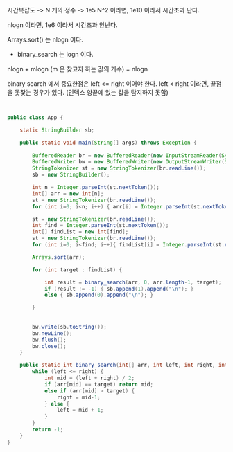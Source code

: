 


시간복잡도 -> N 개의 정수 -> 1e5 
N^2 이라면, 1e10 이라서 시간초과 난다.

nlogn 이라면, 1e6 이라서 시간초과 안난다.

Arrays.sort() 는 nlogn 이다.
+ binary_search 는 logn 이다.

nlogn + mlogn (m 은 찾고자 하는 값의 개수)
= nlogn


binary search 에서 중요한점은
left <= right 이어야 한다. 
left < right 이라면, 끝점을 못찾는 경우가 있다. (인덱스 양끝에 있는 값을 탐지하지 못함)


``` java


public class App {

    static StringBuilder sb;

    public static void main(String[] args) throws Exception {
        
        BufferedReader br = new BufferedReader(new InputStreamReader(System.in));
        BufferedWriter bw = new BufferedWriter(new OutputStreamWriter(System.out));
        StringTokenizer st = new StringTokenizer(br.readLine());
        sb = new StringBuilder();

        int n = Integer.parseInt(st.nextToken());
        int[] arr = new int[n];
        st = new StringTokenizer(br.readLine());
        for (int i=0; i<n; i++) { arr[i] = Integer.parseInt(st.nextToken()); }

        st = new StringTokenizer(br.readLine());
        int find = Integer.parseInt(st.nextToken());
        int[] findList = new int[find];
        st = new StringTokenizer(br.readLine());
        for (int i=0; i<find; i++){ findList[i] = Integer.parseInt(st.nextToken()); }

        Arrays.sort(arr);

        for (int target : findList) {

            int result = binary_search(arr, 0, arr.length-1, target);
            if (result != -1) { sb.append(1).append("\n"); }
            else { sb.append(0).append("\n"); }

        }
        
        
        bw.write(sb.toString());
        bw.newLine();
        bw.flush();
        bw.close();
    }

    public static int binary_search(int[] arr, int left, int right, int target) {
        while (left <= right) {
            int mid = (left + right) / 2;
            if (arr[mid] == target) return mid;
            else if (arr[mid] > target) {
                right = mid-1;
            } else {
                left = mid + 1;
            }
        }
        return -1;
    }
}


```

